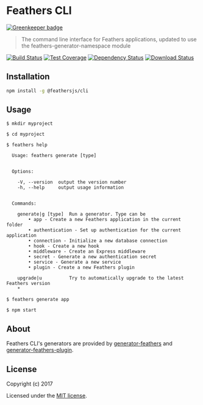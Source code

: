# Feathers CLI

[![Greenkeeper badge](https://badges.greenkeeper.io/feathersjs/cli.svg)](https://greenkeeper.io/)

> The command line interface for Feathers applications, updated to use the feathers-generator-namespace module

[![Build Status](https://img.shields.io/travis/feathersjs/cli/master.svg)](https://travis-ci.org/feathersjs/cli)
[![Test Coverage](https://codeclimate.com/github/feathersjs/cli/badges/coverage.svg)](https://codeclimate.com/github/feathersjs/cli/coverage)
[![Dependency Status](https://img.shields.io/david/feathersjs/cli.svg)](https://david-dm.org/feathersjs/cli)
[![Download Status](https://img.shields.io/npm/dm/@feathersjs/cli.svg)](https://www.npmjs.com/package/@feathersjs/cli)

## Installation

```bash
npm install -g @feathersjs/cli
```

## Usage

```
$ mkdir myproject

$ cd myproject

$ feathers help

  Usage: feathers generate [type]


  Options:

    -V, --version  output the version number
    -h, --help     output usage information


  Commands:

    generate|g [type]  Run a generator. Type can be
    	• app - Create a new Feathers application in the current folder
    	• authentication - Set up authentication for the current application
    	• connection - Initialize a new database connection
    	• hook - Create a new hook
    	• middleware - Create an Express middleware
    	• secret - Generate a new authentication secret
    	• service - Generate a new service
    	• plugin - Create a new Feathers plugin

    upgrade|u          Try to automatically upgrade to the latest Feathers version
    *

$ feathers generate app

$ npm start
```

## About

Feathers CLI's generators are provided by [generator-feathers](https://github.com/feathersjs/generator-feathers) and [generator-feathers-plugin](https://github.com/feathersjs/generator-feathers-plugin).

## License

Copyright (c) 2017

Licensed under the [MIT license](LICENSE).
